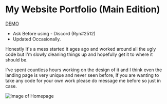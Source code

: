 # My Website Portfolio (Main Edition)
[DEMO](https://ryanhdempsey.co.uk)

* Ask Before using - Discord (Ryn#2512)
* Updated Occasionally.

Honestly It's a mess started it ages ago and worked around all the ugly code but I'm slowly cleaning things up and hopefully get it to where it should be.

I've spent countless hours working on the design of it and I think even the landing page is very unique and never seen before, If you are wanting to take any code for your own work please do message me before so just in case.

![Image of Homepage](https://i.imgur.com/6qqQGXB.png)
